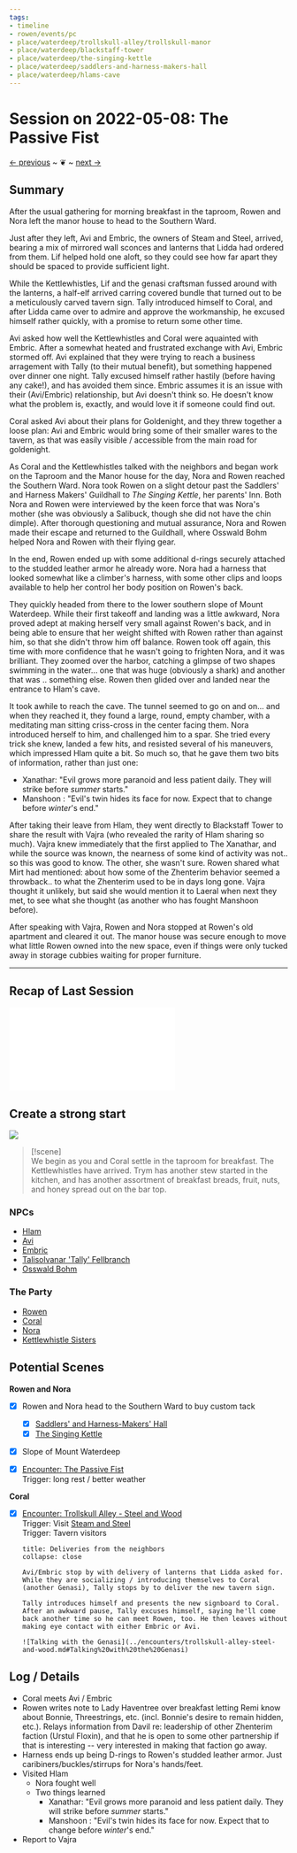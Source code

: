 ```yaml
---
tags:
- timeline
- rowen/events/pc
- place/waterdeep/trollskull-alley/trollskull-manor
- place/waterdeep/blackstaff-tower
- place/waterdeep/the-singing-kettle
- place/waterdeep/saddlers-and-harness-makers-hall
- place/waterdeep/hlams-cave
---
```

# Session on 2022-05-08: The Passive Fist
<span class="nav">[← previous](2022-05-01-doppelgangers-and-disguises.md) ~ ❦ ~ [next →](2022-05-15-neighbors.md)</span>

## Summary
After the usual gathering for morning breakfast in the taproom, Rowen and Nora left the manor house to head to the Southern Ward.

<span class='ob-timelines' data-class='rowen' data-date='1499-04-03-00' data-title="Coral meets other Genasi"></span>

Just after they left, Avi and Embric, the owners of Steam and Steel, arrived, bearing a mix of mirrored wall sconces and lanterns that Lidda had ordered from them. Lif helped hold one aloft, so they could see how far apart they should be spaced to provide sufficient light. 

While the Kettlewhistles, Lif and the genasi craftsman fussed around with the lanterns, a half-elf arrived carring covered bundle that turned out to be a meticulously carved tavern sign. Tally introduced himself to Coral, and after Lidda came over to admire and approve the workmanship, he excused himself rather quickly, with a promise to return some other time.

Avi asked how well the Kettlewhistles and Coral were aquainted with Embric. After a somewhat heated and frustrated exchange with Avi, Embric stormed off. Avi explained that they were trying to reach a business arragement with Tally (to their mutual benefit), but something happened over dinner one night. Tally excused himself rather hastily (before having any cake!), and has avoided them since. Embric assumes it is an issue with their (Avi/Embric) relationship, but Avi doesn't think so. He doesn't know what the problem is, exactly, and would love it if someone could find out.

Coral asked Avi about their plans for Goldenight, and they threw together a loose plan: Avi and Embric would bring some of their smaller wares to the tavern, as that was easily visible / accessible from the main road for goldenight. 

<span class='ob-timelines' data-class='rowen' data-date='1499-04-03-00' data-title="Rowen and Nora: Flight and Fight"></span>

As Coral and the Kettlewhistles talked with the neighbors and began work on the Taproom and the Manor house for the day, Nora and Rowen reached the Southern Ward. Nora took Rowen on a slight detour past the Saddlers' and Harness Makers' Guildhall to *The Singing Kettle*, her parents' Inn. Both Nora and Rowen were interviewed by the keen force that was Nora's mother (she was obviously a Salibuck, though she did not have the chin dimple). After thorough questioning and mutual assurance, Nora and Rowen made their escape and returned to the Guildhall, where Osswald Bohm helped Nora and Rowen with their flying gear. 

In the end, Rowen ended up with some additional d-rings securely attached to the studded leather armor he already wore. Nora had a harness that looked somewhat like a climber's harness, with some other clips and loops available to help her control her body position on Rowen's back.

They quickly headed from there to the lower southern slope of Mount Waterdeep. While their first takeoff and landing was a little awkward, Nora proved adept at making herself very small against Rowen's back, and in being able to ensure that her weight shifted with Rowen rather than against him, so that she didn't throw him off balance.  Rowen took off again, this time with more confidence that he wasn't going to frighten Nora, and it was brilliant. They zoomed over the harbor, catching a glimpse of two shapes swimming in the water... one that was huge (obviously a shark) and another that was .. something else. Rowen then glided over and landed near the entrance to Hlam's cave.

It took awhile to reach the cave. The tunnel seemed to go on and on... and when they reached it, they found a large, round, empty chamber, with a meditating man sitting criss-cross in the center facing them. Nora introduced herself to him, and challenged him to a spar. She tried every trick she knew, landed a few hits, and resisted several of his maneuvers, which impressed Hlam quite a bit. So much so, that he gave them two bits of information, rather than just one:

- Xanathar: "Evil grows more paranoid and less patient daily. They will strike before *summer* starts."
- Manshoon : "Evil's twin hides its face for now. Expect that to change before *winter*'s end."

After taking their leave from Hlam, they went directly to Blackstaff Tower to share the result with Vajra (who revealed the rarity of Hlam sharing so much).  Vajra knew immediately that the first applied to The Xanathar, and while the source was known, the nearness of some kind of activity was not.. so this was good to know. The other, she wasn't sure. Rowen shared what Mirt had mentioned: about how some of the Zhenterim behavior seemed a throwback.. to what the Zhenterim used to be in days long gone. Vajra thought it unlikely, but said she would mention it to Laeral when next they met, to see what she thought (as another who has fought Manshoon before).

After speaking with Vajra, Rowen and Nora stopped at Rowen's old apartment and cleared it out. The manor house was secure enough to move what little Rowen owned into the new space, even if things were only tucked away in storage cubbies waiting for proper furniture.

---

## Recap of Last Session

![](2022-05-01-doppelgangers-and-disguises.md#Summary)

## Create a strong start
![](../days/1499-04-03-tarsakh.md#^weather)

> [!scene]  
> We begin as you and Coral settle in the taproom for breakfast.
> The Kettlewhistles have arrived. 
> Trym has another stew started in the kitchen, and has another assortment of breakfast breads, fruit, nuts, and honey spread out on the bar top.

### NPCs
- [Hlam](../waterdeep/npcs/hlam.md)
- [Avi](../waterdeep/npcs/avi.md)
- [Embric](../waterdeep/npcs/embric.md)
- [Talisolvanar 'Tally' Fellbranch](../waterdeep/npcs/talisolvanar-tally-fellbranch.md)
- [Osswald Bohm](../waterdeep/npcs/osswald-bohm.md)

### The Party
- [Rowen](../characters/gm-rowen.md)
- [Coral](../characters/gm-coral.md)
- [Nora](../characters/gm-nora.md)
- [Kettlewhistle Sisters](../waterdeep/npcs/kettlewhistle-sisters.md)


## Potential Scenes
**Rowen and Nora**
- [x] Rowen and Nora head to the Southern Ward to buy custom tack
    - [x] [Saddlers' and Harness-Makers' Hall](../waterdeep/places/saddlers-and-harness-makers-hall.md)
    - [x] [The Singing Kettle](../waterdeep/places/the-singing-kettle.md)

- [x] Slope of Mount Waterdeep

- [x] [Encounter: The Passive Fist](../encounters/archive/2-the-passive-fist.md)  
    Trigger: long rest / better weather  

**Coral**
- [x] [Encounter: Trollskull Alley - Steel and Wood](../encounters/archive/2-trollskull-alley-steel-and-wood.md)  
      Trigger: Visit [Steam and Steel](../waterdeep/places/steam-and-steel.md)  
      Trigger: Tavern visitors
    ```ad-scene
    title: Deliveries from the neighbors
    collapse: close

    Avi/Embric stop by with delivery of lanterns that Lidda asked for. While they are socializing / introducing themselves to Coral (another Genasi), Tally stops by to deliver the new tavern sign.

    Tally introduces himself and presents the new signboard to Coral. After an awkward pause, Tally excuses himself, saying he'll come back another time so he can meet Rowen, too. He then leaves without making eye contact with either Embric or Avi.

    ![Talking with the Genasi](../encounters/trollskull-alley-steel-and-wood.md#Talking%20with%20the%20Genasi)  
    ```

## Log / Details
- Coral meets Avi / Embric
- Rowen writes note to Lady Haventree over breakfast letting Remi know about Bonnie, Threestrings, etc. (incl. Bonnie's desire to remain hidden, etc.). Relays information from Davil re: leadership of other Zhenterim faction (Urstul Floxin), and that he is open to some other partnership if that is interesting -- very interested in making that faction go away.
- Harness ends up being D-rings to Rowen's studded leather armor. Just caribiners/buckles/stirrups for Nora's hands/feet.
- Visited Hlam
    - Nora fought well
    - Two things learned
        - Xanathar: "Evil grows more paranoid and less patient daily. They will strike before *summer* starts."
        - Manshoon : "Evil's twin hides its face for now. Expect that to change before *winter*'s end."
- Report to Vajra
